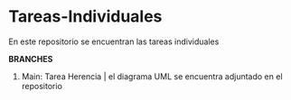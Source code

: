 # Tareas-Individuales
En este repositorio se encuentran las tareas individuales

**BRANCHES**
1. Main: Tarea Herencia | el diagrama UML se encuentra adjuntado en el repositorio 
